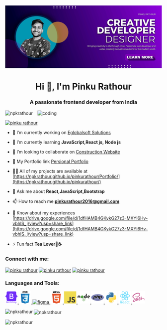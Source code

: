 ![logo](https://github.com/Npkrathour/Npkrathour/blob/main/pinku.png)
<h1 align="center">Hi 👋, I'm Pinku Rathour</h1>
<h3 align="center">A passionate frontend developer from India</h3>
<img align="right" alt="coding" width="400" src="https://user-images.githubusercontent.com/55389276/140866485-8fb1c876-9a8f-4d6a-98dc-08c4981eaf70.gif">

<p align="left"> <img src="https://komarev.com/ghpvc/?username=npkrathour&label=Profile%20views&color=0e75b6&style=flat" alt="npkrathour" /> </p>

<p align="left"> <a href="https://twitter.com/pinku rathour" target="blank"><img src="https://img.shields.io/twitter/follow/pinku rathour?logo=twitter&style=for-the-badge" alt="pinku rathour" /></a> </p>

- 🔭 I’m currently working on [Eglobalsoft Solutions](https://eglobalsoftsolutions.com/)

- 🌱 I’m currently learning **JavaScript,React js, Node js**

- 👯 I’m looking to collaborate on [Construction Website](https://rightstartconstruction.com/)

- 🤝 My Portfolio link [Persional Portfolio](https://npkrathour.github.io/pinkurathour/)

- 👨‍💻 All of my projects are available at [https://npkrathour.github.io/pinkurathour/Portfolio/](https://npkrathour.github.io/pinkurathour/)

- 💬 Ask me about **React,JavaScript,Bootstrap**

- 📫 How to reach me **pinkurathour2016@gmail.com**

- 📄 Know about my experiences [https://drive.google.com/file/d/1dfHAMB4GKykG27z3-MXYl6Hv-vbhIS_j/view?usp=share_link](https://drive.google.com/file/d/1dfHAMB4GKykG27z3-MXYl6Hv-vbhIS_j/view?usp=share_link)

- ⚡ Fun fact **Tea Lover🍵☕**

<h3 align="left">Connect with me:</h3>
<p align="left">
<a href="https://twitter.com/pinku rathour" target="blank"><img align="center" src="https://raw.githubusercontent.com/rahuldkjain/github-profile-readme-generator/master/src/images/icons/Social/twitter.svg" alt="pinku rathour" height="30" width="40" /></a>
<a href="https://linkedin.com/in/pinku rathour" target="blank"><img align="center" src="https://raw.githubusercontent.com/rahuldkjain/github-profile-readme-generator/master/src/images/icons/Social/linked-in-alt.svg" alt="pinku rathour" height="30" width="40" /></a>
<a href="https://fb.com/pinku rathour" target="blank"><img align="center" src="https://raw.githubusercontent.com/rahuldkjain/github-profile-readme-generator/master/src/images/icons/Social/facebook.svg" alt="pinku rathour" height="30" width="40" /></a>
</p>

<h3 align="left">Languages and Tools:</h3>
<p align="left"> <a href="https://getbootstrap.com" target="_blank" rel="noreferrer"> <img src="https://raw.githubusercontent.com/devicons/devicon/master/icons/bootstrap/bootstrap-plain-wordmark.svg" alt="bootstrap" width="40" height="40"/> </a> <a href="https://www.w3schools.com/css/" target="_blank" rel="noreferrer"> <img src="https://raw.githubusercontent.com/devicons/devicon/master/icons/css3/css3-original-wordmark.svg" alt="css3" width="40" height="40"/> </a> <a href="https://www.figma.com/" target="_blank" rel="noreferrer"> <img src="https://www.vectorlogo.zone/logos/figma/figma-icon.svg" alt="figma" width="40" height="40"/> </a> <a href="https://www.w3.org/html/" target="_blank" rel="noreferrer"> <img src="https://raw.githubusercontent.com/devicons/devicon/master/icons/html5/html5-original-wordmark.svg" alt="html5" width="40" height="40"/> </a> <a href="https://developer.mozilla.org/en-US/docs/Web/JavaScript" target="_blank" rel="noreferrer"> <img src="https://raw.githubusercontent.com/devicons/devicon/master/icons/javascript/javascript-original.svg" alt="javascript" width="40" height="40"/> </a> <a href="https://nodejs.org" target="_blank" rel="noreferrer"> <img src="https://raw.githubusercontent.com/devicons/devicon/master/icons/nodejs/nodejs-original-wordmark.svg" alt="nodejs" width="40" height="40"/> </a> <a href="https://www.php.net" target="_blank" rel="noreferrer"> <img src="https://raw.githubusercontent.com/devicons/devicon/master/icons/php/php-original.svg" alt="php" width="40" height="40"/> </a> <a href="https://www.python.org" target="_blank" rel="noreferrer"> <img src="https://raw.githubusercontent.com/devicons/devicon/master/icons/python/python-original.svg" alt="python" width="40" height="40"/> </a> <a href="https://reactjs.org/" target="_blank" rel="noreferrer"> <img src="https://raw.githubusercontent.com/devicons/devicon/master/icons/react/react-original-wordmark.svg" alt="react" width="40" height="40"/> </a> <a href="https://sass-lang.com" target="_blank" rel="noreferrer"> <img src="https://raw.githubusercontent.com/devicons/devicon/master/icons/sass/sass-original.svg" alt="sass" width="40" height="40"/> </a> </p>

<p><img align="left" src="https://github-readme-stats.vercel.app/api/top-langs?username=npkrathour&show_icons=true&locale=en&layout=compact" alt="npkrathour" /></p>

<p>&nbsp;<img align="center" src="https://github-readme-stats.vercel.app/api?username=npkrathour&show_icons=true&locale=en" alt="npkrathour" /></p>

<p><img align="center" src="https://github-readme-streak-stats.herokuapp.com/?user=npkrathour&" alt="npkrathour" /></p>
